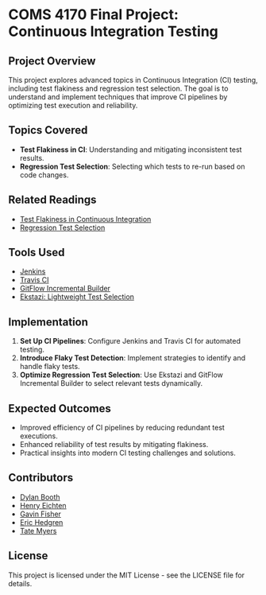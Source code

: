 # COMS 4170 Final Project: Continuous Integration Testing

## Project Overview
This project explores advanced topics in Continuous Integration (CI) testing, including test flakiness and regression test selection. The goal is to understand and implement techniques that improve CI pipelines by optimizing test execution and reliability.

## Topics Covered
- **Test Flakiness in CI**: Understanding and mitigating inconsistent test results.
- **Regression Test Selection**: Selecting which tests to re-run based on code changes.

## Related Readings
- [Test Flakiness in Continuous Integration](https://www.sciencedirect.com/science/article/pii/S0164121213002276)
- [Regression Test Selection](http://sites.utexas.edu/august/files/2020/08/ISSRE2019.pdf)

## Tools Used
- [Jenkins](https://jenkins.io/)
- [Travis CI](https://travis-ci.org/)
- [GitFlow Incremental Builder](https://github.com/august782/gitflow-incremental-builder)
- [Ekstazi: Lightweight Test Selection](http://www.ekstazi.org/support.html)

## Implementation
1. **Set Up CI Pipelines**: Configure Jenkins and Travis CI for automated testing.
2. **Introduce Flaky Test Detection**: Implement strategies to identify and handle flaky tests.
3. **Optimize Regression Test Selection**: Use Ekstazi and GitFlow Incremental Builder to select relevant tests dynamically.

## Expected Outcomes
- Improved efficiency of CI pipelines by reducing redundant test executions.
- Enhanced reliability of test results by mitigating flakiness.
- Practical insights into modern CI testing challenges and solutions.

## Contributors
- [Dylan Booth](https://github.com/dbooth05)
- [Henry Eichten](https://github.com/NotEnoughHenry)
- [Gavin Fisher](https://github.com/Gavinfishy)
- [Eric Hedgren](https://github.com/hedgreneric)
- [Tate Myers](https://github.com/XxTaterNatorxX)

## License
This project is licensed under the MIT License - see the LICENSE file for details.
